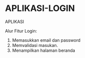 # APLIKASI-LOGIN
APLIKASI 

Alur Fitur Login:
1. Memasukkan email dan password
2. Memvalidasi masukan.
3. Menampilkan halaman beranda
